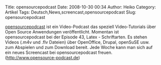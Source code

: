 Title: opensourcepodcast
Date: 2008-10-30 00:34
Author: Heiko
Category: Artikel
Tags: Deutsch,News,screencast,opensourcepodcast
Slug: opensourcepodcast

[opensourcepodcast](http://www.opensource-podcast.de/) ist ein Video-Podcast
das speziell Video-Tutorials über Open Source Anwendungen veröffentlicht.
Momentan ist opensourcepodcast bei der Episode 43, Latex - Schriftarten. Es
stehen Videos (.m4v und .flv Dateien) über OpenOffice, Drupal, openSuSE usw.
zum Abspielen und zum Download bereit. Jede Woche kann man sich auf ein neues
Screencast bei opensourcepodcast freuen. (<http://www.opensource-podcast.de>)

